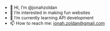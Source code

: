 - 👋 Hi, I’m @jonahzoldan
- 👀 I’m interested in making fun websites
- 🌱 I’m currently learning API development
- 📫 How to reach me: jonah.zoldan@gmail.com

<!---
jonahzoldan/jonahzoldan is a ✨ special ✨ repository because its `README.md` (this file) appears on your GitHub profile.
You can click the Preview link to take a look at your changes.
--->
